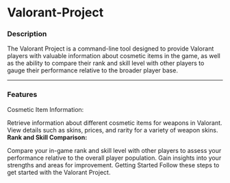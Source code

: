 # Valorant-Project
### **Description**
The Valorant Project is a command-line tool designed to provide Valorant players with valuable information about cosmetic items in the game, as well as the ability to compare their rank and skill level with other players to gauge their performance relative to the broader player base.

---

### **Features**
Cosmetic Item Information:

Retrieve information about different cosmetic items for weapons in Valorant.
View details such as skins, prices, and rarity for a variety of weapon skins.
**Rank and Skill Comparison:**

Compare your in-game rank and skill level with other players to assess your performance relative to the overall player population.
Gain insights into your strengths and areas for improvement.
Getting Started
Follow these steps to get started with the Valorant Project.
